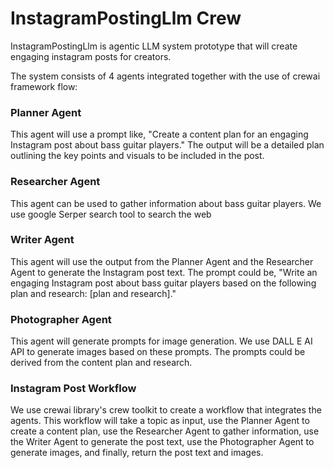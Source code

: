 # InstagramPostingLlm Crew

InstagramPostingLlm is agentic LLM system prototype that will create engaging instagram posts for creators.

The system consists of 4 agents integrated together with the use of crewai framework flow:

### Planner Agent 

This agent will use a prompt like, "Create a content plan for an engaging Instagram post about bass guitar players." The output will be a detailed plan outlining the key points and visuals to be included in the post.

### Researcher Agent

This agent can be used to gather information about bass guitar players. We use google Serper search tool to search the web

### Writer Agent

This agent will use the output from the Planner Agent and the Researcher Agent to generate the Instagram post text. The prompt could be, "Write an engaging Instagram post about bass guitar players based on the following plan and research: [plan and research]."

### Photographer Agent

This agent will generate prompts for image generation. We use DALL E AI API to generate images based on these prompts. The prompts could be derived from the content plan and research.

### Instagram Post Workflow

We use crewai library's crew toolkit to create a workflow that integrates the agents. This workflow will take a topic as input, use the Planner Agent to create a content plan, use the Researcher Agent to gather information, use the Writer Agent to generate the post text, use the Photographer Agent to generate images, and finally, return the post text and images.
